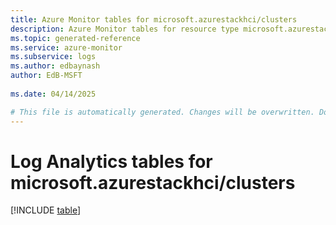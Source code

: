 ```yaml
---
title: Azure Monitor tables for microsoft.azurestackhci/clusters
description: Azure Monitor tables for resource type microsoft.azurestackhci/clusters
ms.topic: generated-reference
ms.service: azure-monitor
ms.subservice: logs
ms.author: edbaynash
author: EdB-MSFT
   
ms.date: 04/14/2025

# This file is automatically generated. Changes will be overwritten. Do not change this file directly.
---
```


# Log Analytics tables for microsoft.azurestackhci/clusters  

[!INCLUDE [table](~/reusable-content/ce-skilling/azure/includes/azure-monitor/reference/tables/microsoft-azurestackhci_clusters-include.md)]

